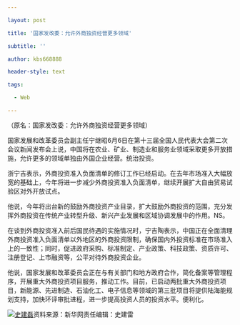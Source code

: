 ---
layout: post
title: '国家发改委：允许外商独资经营更多领域'
subtitle: ''
author: kbs668888
header-style: text
tags:
  - Web
---
（原名：国家发改委：允许外商独资经营更多领域）

国家发展和改革委员会副主任宁继昭6月6日在第十三届全国人民代表大会第二次会议新闻发布会上说，中国将在农业、矿业、制造业和服务业领域采取更多开放措施，允许更多的领域单独由外国企业经营。统治投资。

浙宁吉表示，外商投资准入负面清单的修订工作已经启动。在去年市场准入大幅放宽的基础上，今年将进一步减少外商投资准入负面清单，继续开展扩大自由贸易试验区对外开放试点。

他说，今年将出台新的鼓励外商投资产业目录，扩大鼓励外商投资的范围，充分发挥外商投资在传统产业转型升级、新兴产业发展和区域协调发展中的作用。NS。

在谈到外商投资准入前后国民待遇的实施情况时，宁吉陶表示，中国正在全面清理外商投资准入负面清单以外地区的外商投资限制，确保国内外投资标准在市场准入上的一致性；同时，促进政府采购、标准制定、产业政策、科技政策、资质许可、注册登记、上市融资等，公平对待外商投资企业。

他说，国家发展和改革委员会正在与有关部门和地方政府合作，简化备案等管理程序，开展重大外商投资项目服务，推动工作。目前，已启动两批重大外商投资项目，新能源、先进制造、石油化工、电子信息等领域的第三批项目将提供陆海能规划支持，加快环评审批进程，进一步提高投资人员的投资水平。便利化。

[![史建磊](http://img1.cache.netease.com/cnews/css13/img/end_news.png)](http://news.163.com/)资料来源：新华网责任编辑：史建雷

